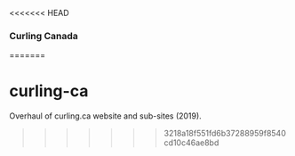 <<<<<<< HEAD
### Curling Canada  
=======
# curling-ca
Overhaul of curling.ca website and sub-sites (2019).
>>>>>>> 3218a18f551fd6b37288959f8540cd10c46ae8bd
